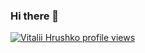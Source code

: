 ### Hi there 👋
[![Vitalii Hrushko profile views](https://u8views.com/api/v1/github/profiles/113235279/views/day-week-month-total-count.svg)](https://u8views.com/github/vitgrushko)
<!--
**vitgrushko/vitgrushko** is a ✨ _special_ ✨ repository because its `README.md` (this file) appears on your GitHub profile.

Here are some ideas to get you started:

- 🔭 I’m currently working on ...
- 🌱 I’m currently learning ...
- 👯 I’m looking to collaborate on ...
- 🤔 I’m looking for help with ...
- 💬 Ask me about ...
- 📫 How to reach me: ...
- 😄 Pronouns: ...
- ⚡ Fun fact: ...
-->
